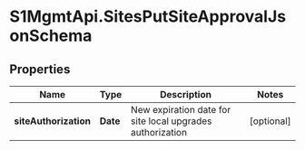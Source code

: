 # S1MgmtApi.SitesPutSiteApprovalJsonSchema

## Properties
Name | Type | Description | Notes
------------ | ------------- | ------------- | -------------
**siteAuthorization** | **Date** | New expiration date for site local upgrades authorization | [optional] 



